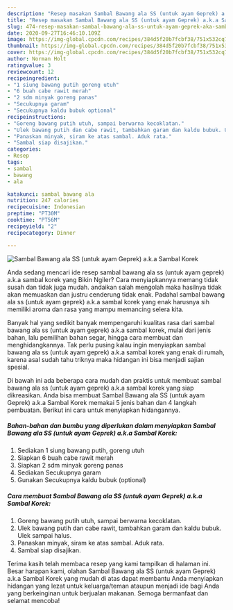 ```yaml
---
description: "Resep masakan Sambal Bawang ala SS (untuk ayam Geprek) a.k.a Sambal Korek | Cara Masak Sambal Bawang ala SS (untuk ayam Geprek) a.k.a Sambal Korek Yang Sempurna"
title: "Resep masakan Sambal Bawang ala SS (untuk ayam Geprek) a.k.a Sambal Korek | Cara Masak Sambal Bawang ala SS (untuk ayam Geprek) a.k.a Sambal Korek Yang Sempurna"
slug: 474-resep-masakan-sambal-bawang-ala-ss-untuk-ayam-geprek-aka-sambal-korek-cara-masak-sambal-bawang-ala-ss-untuk-ayam-geprek-aka-sambal-korek-yang-sempurna
date: 2020-09-27T16:46:10.109Z
image: https://img-global.cpcdn.com/recipes/384d5f20b7fcbf38/751x532cq70/sambal-bawang-ala-ss-untuk-ayam-geprek-aka-sambal-korek-foto-resep-utama.jpg
thumbnail: https://img-global.cpcdn.com/recipes/384d5f20b7fcbf38/751x532cq70/sambal-bawang-ala-ss-untuk-ayam-geprek-aka-sambal-korek-foto-resep-utama.jpg
cover: https://img-global.cpcdn.com/recipes/384d5f20b7fcbf38/751x532cq70/sambal-bawang-ala-ss-untuk-ayam-geprek-aka-sambal-korek-foto-resep-utama.jpg
author: Norman Holt
ratingvalue: 3
reviewcount: 12
recipeingredient:
- "1 siung bawang putih goreng utuh"
- "6 buah cabe rawit merah"
- "2 sdm minyak goreng panas"
- "Secukupnya garam"
- "Secukupnya kaldu bubuk optional"
recipeinstructions:
- "Goreng bawang putih utuh, sampai berwarna kecoklatan."
- "Ulek bawang putih dan cabe rawit, tambahkan garam dan kaldu bubuk. Ulek sampai halus."
- "Panaskan minyak, siram ke atas sambal. Aduk rata."
- "Sambal siap disajikan."
categories:
- Resep
tags:
- sambal
- bawang
- ala

katakunci: sambal bawang ala 
nutrition: 247 calories
recipecuisine: Indonesian
preptime: "PT30M"
cooktime: "PT56M"
recipeyield: "2"
recipecategory: Dinner

---
```



![Sambal Bawang ala SS (untuk ayam Geprek) a.k.a Sambal Korek](https://img-global.cpcdn.com/recipes/384d5f20b7fcbf38/751x532cq70/sambal-bawang-ala-ss-untuk-ayam-geprek-aka-sambal-korek-foto-resep-utama.jpg)

Anda sedang mencari ide resep sambal bawang ala ss (untuk ayam geprek) a.k.a sambal korek yang Bikin Ngiler? Cara menyiapkannya memang tidak susah dan tidak juga mudah. andaikan salah mengolah maka hasilnya tidak akan memuaskan dan justru cenderung tidak enak. Padahal sambal bawang ala ss (untuk ayam geprek) a.k.a sambal korek yang enak harusnya sih memiliki aroma dan rasa yang mampu memancing selera kita.

Banyak hal yang sedikit banyak mempengaruhi kualitas rasa dari sambal bawang ala ss (untuk ayam geprek) a.k.a sambal korek, mulai dari jenis bahan, lalu pemilihan bahan segar, hingga cara membuat dan menghidangkannya. Tak perlu pusing kalau ingin menyiapkan sambal bawang ala ss (untuk ayam geprek) a.k.a sambal korek yang enak di rumah, karena asal sudah tahu triknya maka hidangan ini bisa menjadi sajian spesial.




Di bawah ini ada beberapa cara mudah dan praktis untuk membuat sambal bawang ala ss (untuk ayam geprek) a.k.a sambal korek yang siap dikreasikan. Anda bisa membuat Sambal Bawang ala SS (untuk ayam Geprek) a.k.a Sambal Korek memakai 5 jenis bahan dan 4 langkah pembuatan. Berikut ini cara untuk menyiapkan hidangannya.

<!--inarticleads1-->

##### Bahan-bahan dan bumbu yang diperlukan dalam menyiapkan Sambal Bawang ala SS (untuk ayam Geprek) a.k.a Sambal Korek:

1. Sediakan 1 siung bawang putih, goreng utuh
1. Siapkan 6 buah cabe rawit merah
1. Siapkan 2 sdm minyak goreng panas
1. Sediakan Secukupnya garam
1. Gunakan Secukupnya kaldu bubuk (optional)




<!--inarticleads2-->

##### Cara membuat Sambal Bawang ala SS (untuk ayam Geprek) a.k.a Sambal Korek:

1. Goreng bawang putih utuh, sampai berwarna kecoklatan.
1. Ulek bawang putih dan cabe rawit, tambahkan garam dan kaldu bubuk. Ulek sampai halus.
1. Panaskan minyak, siram ke atas sambal. Aduk rata.
1. Sambal siap disajikan.




Terima kasih telah membaca resep yang kami tampilkan di halaman ini. Besar harapan kami, olahan Sambal Bawang ala SS (untuk ayam Geprek) a.k.a Sambal Korek yang mudah di atas dapat membantu Anda menyiapkan hidangan yang lezat untuk keluarga/teman ataupun menjadi ide bagi Anda yang berkeinginan untuk berjualan makanan. Semoga bermanfaat dan selamat mencoba!
